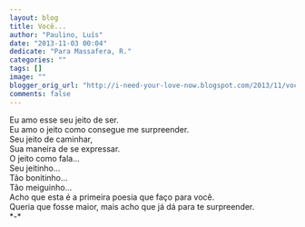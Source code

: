 ```yaml
---
layout: blog
title: Você...
author: "Paulino, Luís"
date: "2013-11-03 00:04"
dedicate: "Para Massafera, R."
categories: ""
tags: []
image: ""
blogger_orig_url: "http://i-need-your-love-now.blogspot.com/2013/11/voce.html"
comments: false
---
```


Eu amo esse seu jeito de ser.\
Eu amo o jeito como consegue me surpreender.\
Seu jeito de caminhar,\
Sua maneira de se expressar.\
O jeito como fala...\
Seu jeitinho...\
Tão bonitinho...\
Tão meiguinho...\
Acho que esta é a primeira poesia que faço para você.\
Queria que fosse maior, mais acho que já dá para te surpreender.\
\*-\*
